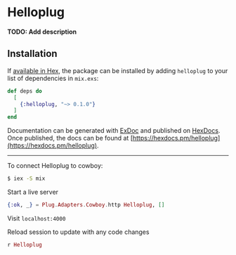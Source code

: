 # Helloplug

**TODO: Add description**

## Installation

If [available in Hex](https://hex.pm/docs/publish), the package can be installed
by adding `helloplug` to your list of dependencies in `mix.exs`:

```elixir
def deps do
  [
    {:helloplug, "~> 0.1.0"}
  ]
end
```

Documentation can be generated with [ExDoc](https://github.com/elixir-lang/ex_doc)
and published on [HexDocs](https://hexdocs.pm). Once published, the docs can
be found at [https://hexdocs.pm/helloplug](https://hexdocs.pm/helloplug).

---

To connect Helloplug to cowboy:
```zsh
$ iex -S mix
```
Start a live server
```elixir
{:ok, _} = Plug.Adapters.Cowboy.http Helloplug, []
```

Visit `localhost:4000`

Reload session to update with any code changes
```elixir
r Helloplug
```